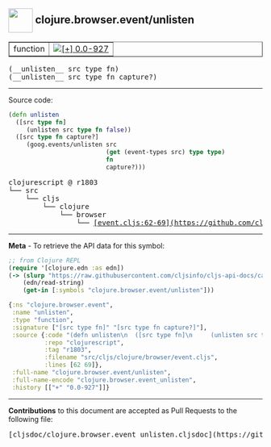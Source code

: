 ## <img width="48px" valign="middle" src="http://i.imgur.com/Hi20huC.png"> clojure.browser.event/unlisten

 <table border="1">
<tr>

<td>function</td>
<td><a href="https://github.com/cljsinfo/cljs-api-docs/tree/0.0-927"><img valign="middle" alt="[+] 0.0-927" src="https://img.shields.io/badge/+-0.0--927-lightgrey.svg"></a> </td>
</tr>
</table>

 <samp>
(__unlisten__ src type fn)<br>
</samp>
 <samp>
(__unlisten__ src type fn capture?)<br>
</samp>

---





Source code:

```clj
(defn unlisten
  ([src type fn]
     (unlisten src type fn false))
  ([src type fn capture?]
     (goog.events/unlisten src
                           (get (event-types src) type type)
                           fn
                           capture?)))
```

 <pre>
clojurescript @ r1803
└── src
    └── cljs
        └── clojure
            └── browser
                └── <ins>[event.cljs:62-69](https://github.com/clojure/clojurescript/blob/r1803/src/cljs/clojure/browser/event.cljs#L62-L69)</ins>
</pre>


---

__Meta__ - To retrieve the API data for this symbol:

```clj
;; from Clojure REPL
(require '[clojure.edn :as edn])
(-> (slurp "https://raw.githubusercontent.com/cljsinfo/cljs-api-docs/catalog/cljs-api.edn")
    (edn/read-string)
    (get-in [:symbols "clojure.browser.event/unlisten"]))
```

```clj
{:ns "clojure.browser.event",
 :name "unlisten",
 :type "function",
 :signature ["[src type fn]" "[src type fn capture?]"],
 :source {:code "(defn unlisten\n  ([src type fn]\n     (unlisten src type fn false))\n  ([src type fn capture?]\n     (goog.events/unlisten src\n                           (get (event-types src) type type)\n                           fn\n                           capture?)))",
          :repo "clojurescript",
          :tag "r1803",
          :filename "src/cljs/clojure/browser/event.cljs",
          :lines [62 69]},
 :full-name "clojure.browser.event/unlisten",
 :full-name-encode "clojure.browser.event_unlisten",
 :history [["+" "0.0-927"]]}

```

---

__Contributions__ to this document are accepted as Pull Requests to the following file:

 <pre>
[cljsdoc/clojure.browser.event_unlisten.cljsdoc](https://github.com/cljsinfo/cljs-api-docs/blob/master/cljsdoc/clojure.browser.event_unlisten.cljsdoc)
</pre>

